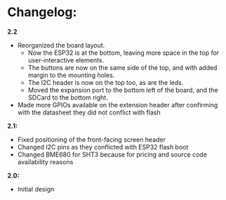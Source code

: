 # Changelog:
**2.2**
* Reorganized the board layout. 
  * Now the ESP32 is at the bottom, leaving more space in the top for user-interactive elements.
  * The buttons are now on the same side of the top, and with added margin to the mounting holes.
  * The I2C header is now on the top too, as are the leds.
  * Moved the expansion port to the bottom left of the board, and the SDCard to the bottom right.
* Made more GPIOs available on the extension header after confirming with the datasheet they did not conflict with flash

**2.1:**
* Fixed positioning of the front-facing screen header
* Changed I2C pins as they conflicted with ESP32 flash boot
* Changed BME680 for SHT3 because for pricing and source code availability reasons

**2.0:**
* Initial design